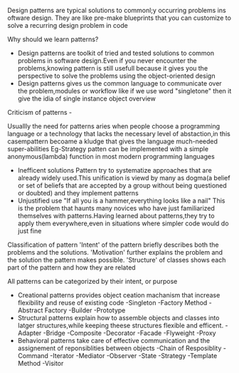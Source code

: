 Design patterns are typical solutions to commonl;y occurring problems ins oftware design. They are like pre-make blueprints that you can customize to solve a recurring design problem in code

Why should we learn patterns?

* Design patterns are toolkit of tried and tested solutions to common problems in software design.Even if you never encounter the problems,knowing pattern is still usefull because it gives you the perspective to solve the problems using the object-oriented design
* Design patterns gives us the common language to communicate over the problem,modules or workflow like if we use word "singletone" then it give the idia of single instance object overview

Criticism of patterns -

Usuallly the need for patterns aries when people choose a programming language or a technology that lacks the necessary level of abstaction,in this casempattern becoame a kludge that gives the language much-needed super-abilities
Eg-Strategy patten can be implemented with a simple anonymous(lambda) function in most modern programming languages
* Inefficent solutions
    Pattern try to systematize approaches that are already widely used.This unification is viewd by many as dogma(a belief or set of beliefs that are accepted by a group without being questioned or doubted) and they implement patterns
* Unjustified use
    "If all you is a hammer,everything looks like a nail"
    This is the problem that haunts many novices who have just familiarized themselves with patterns.Having learned about patterns,they try to apply them everywhere,even in situations where simpler code would do just fine
    

Classification of pattern
'Intent' of the pattern briefly describes both the problems and the solutions.
'Motivation' further explains the problem and the solution the pattern makes possible.
'Structure' of classes shows each part of the pattern and how they are related

All patterns can be categorized by their intent, or purpose
* Creational patterns provides object ceation machanism that increase flexibility and reuse of existing code
    -Singleton
    -Factory Method
    -Abstract Factory
    -Builder
    -Prototype
* Structural patterns explain how to assemble objects and classes into latger structures,while keeping theese structures flexible and efficent.
    -Adapter
    -Bridge
    -Composite
    -Decorator
    -Facade
    -Flyweight
    -Proxy
* Behavioral patterns take care of effective communication and the assignement of reponsiblities between objects
    -Chain of Resposiblity
    -Command
    -Iterator
    -Mediator
    -Observer
    -State
    -Strategy
    -Template Method
    -Visitor
